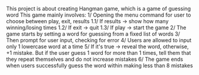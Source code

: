 This project is about creating Hangman game, which is a game of guessing word
This game mainly involves:
1/ Opening the menu command for user to choose between play, exit, results
1.1/ If results -> show how many winning/losing times
1.2/ If exit -> quit
1.3/ If play -> start the game
2/ The game starts by setting a word for guessing from a fixed list of words
3/ Then prompt for user input, checking for error
4/ Users are allowed to input only 1 lowercase word at a time
5/ If it's true -> reveal the word, otherwise, +1 mistake. But if the user guess 1 word for more than 1 times, tell them that they repeat themselves and do not increase mistakes
6/ The game ends when users successfully guess the word within making less than 8 mistakes
